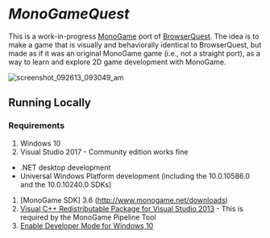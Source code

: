 # _MonoGameQuest_

This is a work-in-progress [MonoGame](http://www.monogame.net/) port of [BrowserQuest](http://browserquest.mozilla.org/). The idea is to make a game that is visually and behaviorally identical to BrowserQuest, but made as if it was an original MonoGame game (i.e., not a straight port), as a way to learn and explore 2D game development with MonoGame.

![screenshot_092613_093049_am](https://f.cloud.github.com/assets/21165/1219300/0227b7d6-26c9-11e3-96e0-5f1e77a22a5d.jpg)

## Running Locally

### Requirements
1. Windows 10
1. Visual Studio 2017 - Community edition works fine
  - .NET desktop development
  - Universal Windows Platform development (including the 10.0.10586.0 and the 10.0.10240.0 SDKs)
1. [MonoGame SDK] 3.6 (http://www.monogame.net/downloads)
1. [Visual C++ Redistributable Package for Visual Studio 2013](https://www.microsoft.com/en-us/download/details.aspx?id=40784) - This is required by the MonoGame Pipeline Tool
1. [Enable Developer Mode for Windows 10](https://docs.microsoft.com/en-us/windows/uwp/get-started/enable-your-device-for-development)